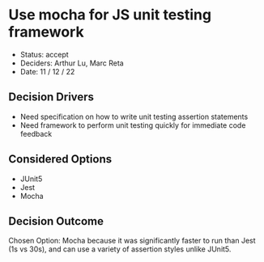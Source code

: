 # Use mocha for JS unit testing framework

- Status: accept
- Deciders: Arthur Lu, Marc Reta
- Date: 11 / 12 / 22

## Decision Drivers

- Need specification on how to write unit testing assertion statements
- Need framework to perform unit testing quickly for immediate code feedback

## Considered Options

- JUnit5
- Jest
- Mocha

## Decision Outcome

Chosen Option: Mocha because it was significantly faster to run than Jest (1s vs 30s), and can use a variety of assertion styles unlike JUnit5.
